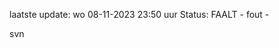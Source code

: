 laatste update: 
wo 08-11-2023 23:50   uur 
Status: FAALT - fout - 
<div class="service R">svn</div>